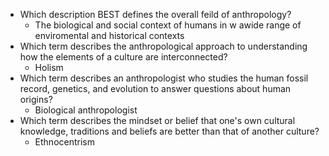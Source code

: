  - Which description BEST defines the overall feild of anthropology?
	 - The biological and social context of humans in w awide range of enviromental and historical contexts
- Which term describes the anthropological approach to understanding how the elements of a culture are interconnected?
	- Holism
- Which term describes an anthropologist who studies the human fossil record, genetics, and evolution to answer questions about human origins?
	- Biological anthropologist
- Which term describes the mindset or belief that one's own cultural knowledge, traditions and beliefs are better than that of another culture?
	- Ethnocentrism